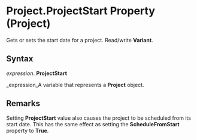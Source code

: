 
# Project.ProjectStart Property (Project)

Gets or sets the start date for a project. Read/write  **Variant**.


## Syntax

 _expression_. **ProjectStart**

 _expression_A variable that represents a  **Project** object.


## Remarks

Setting  **ProjectStart** value also causes the project to be scheduled from its start date. This has the same effect as setting the **ScheduleFromStart** property to **True**.

